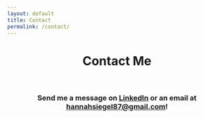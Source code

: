 ```yaml
---
layout: default
title: Contact
permalink: /contact/
---
```


<h1 style="text-align: center;">Contact Me</h1>

<br>

<h3 style="text-align: center;">
  Send me a message on <a href="https://www.linkedin.com/in/hannah-siegel-219162234/">LinkedIn</a> or an email at <a href="mailto:hannahsiegel87@gmail.com">hannahsiegel87@gmail.com</a>!
</h3>

<br><br><br>
